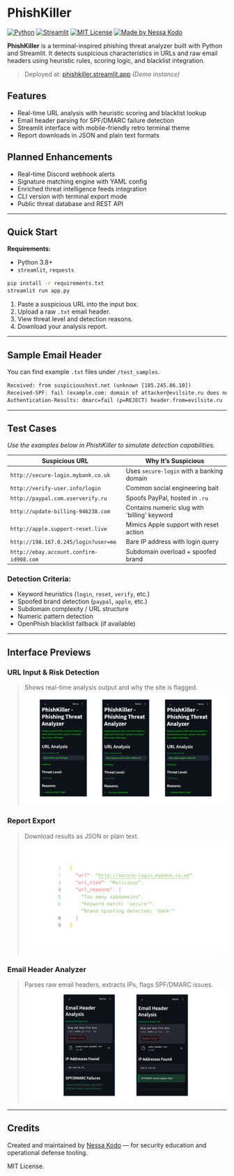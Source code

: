 # PhishKiller

[![Python](https://img.shields.io/badge/Python-black?style=flat-square&logo=python&logoColor=white)](https://www.python.org)
[![Streamlit](https://img.shields.io/badge/Streamlit-black?style=flat-square&logo=streamlit&logoColor=white)](https://streamlit.io)
[![MIT License](https://img.shields.io/badge/License-MIT-black?style=flat-square)](LICENSE)
[![Made by Nessa Kodo](https://img.shields.io/badge/Made%20by-Nessa%20Kodo-black?style=flat-square)](https://nessakodo.com)

**PhishKiller** is a terminal-inspired phishing threat analyzer built with Python and Streamlit. It detects suspicious characteristics in URLs and raw email headers using heuristic rules, scoring logic, and blacklist integration.

> Deployed at: [phishkiller.streamlit.app](https://phishkiller.streamlit.app) *(Demo instance)*

## Features

- Real-time URL analysis with heuristic scoring and blacklist lookup
- Email header parsing for SPF/DMARC failure detection
- Streamlit interface with mobile-friendly retro terminal theme
- Report downloads in JSON and plain text formats

## Planned Enhancements

- Real-time Discord webhook alerts
- Signature matching engine with YAML config
- Enriched threat intelligence feeds integration
- CLI version with terminal export mode
- Public threat database and REST API

---

## Quick Start

**Requirements:**
- Python 3.8+
- `streamlit`, `requests`

```bash
pip install -r requirements.txt
streamlit run app.py
```

1. Paste a suspicious URL into the input box.
2. Upload a raw `.txt` email header.
3. View threat level and detection reasons.
4. Download your analysis report.

---

## Sample Email Header

You can find example `.txt` files under `/test_samples`.

```txt
Received: from suspicioushost.net (unknown [185.245.86.10])
Received-SPF: fail (example.com: domain of attacker@evilsite.ru does not designate 185.245.86.10 as permitted sender)
Authentication-Results: dmarc=fail (p=REJECT) header.from=evilsite.ru
```

---

## Test Cases

*Use the examples below in PhishKiller to simulate detection capabilities.*

| Suspicious URL                             | Why It’s Suspicious                              |
|--------------------------------------------|--------------------------------------------------|
| `http://secure-login.mybank.co.uk`         | Uses `secure-login` with a banking domain        |
| `http://verify-user.info/login`            | Common social engineering bait                   |
| `http://paypal.com.userverify.ru`          | Spoofs PayPal, hosted in `.ru`                   |
| `http://update-billing-946238.com`         | Contains numeric slug with 'billing' keyword     |
| `http://apple.support-reset.live`          | Mimics Apple support with reset action           |
| `http://198.167.0.245/login?user=me`       | Bare IP address with login query                 |
| `http://ebay.account.confirm-id908.com`    | Subdomain overload + spoofed brand               |

### Detection Criteria:
- Keyword heuristics (`login`, `reset`, `verify`, etc.)
- Spoofed brand detection (`paypal`, `apple`, etc.)
- Subdomain complexity / URL structure
- Numeric pattern detection
- OpenPhish blacklist fallback (if available)

---

## Interface Previews

### URL Input & Risk Detection
> Shows real-time analysis output and why the site is flagged.
![URL analysis results with threat level and reasoning](/assets/screenshots/url.png)

### Report Export
> Download results as JSON or plain text.
![JSON-formatted threat data](/assets/screenshots/json.png)


### Email Header Analyzer
> Parses raw email headers, extracts IPs, flags SPF/DMARC issues.
![Email header analysis with SPF failure output](/assets/screenshots/email.png)

---

## Credits

Created and maintained by [Nessa Kodo](https://nessakodo.com) — for security education and operational defense tooling.

MIT License.